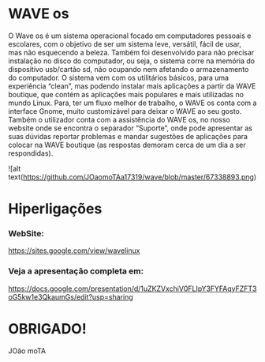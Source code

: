 # WAVE os 

O Wave os é um sistema operacional focado em computadores pessoais e escolares, com o objetivo de ser um sistema leve, versátil, fácil de usar, mas não esquecendo a beleza. 
Também foi desenvolvido para não precisar instalação no disco do computador, ou seja, o sistema corre na memória do dispositivo usb/cartão sd, não ocupando nem afetando o armazenamento do computador.
O sistema vem com os utilitários básicos, para uma experiência “clean”, mas podendo instalar mais aplicações a partir da WAVE boutique, que contém as aplicações mais populares e mais utilizadas no mundo Linux.
Para, ter um fluxo melhor de trabalho, o WAVE os conta com a interface Gnome, muito customizável para deixar o WAVE ao seu gosto.
Também o utilizador conta com a assistência do WAVE os, no nosso website onde se encontra o separador “Suporte”, onde pode apresentar as suas dúvidas reportar problemas e mandar sugestões de aplicações para colocar na WAVE boutique (as respostas demoram cerca de um dia a ser respondidas).

![alt text(https://github.com/JOaomoTAa17319/wave/blob/master/67338893.png)
# Hiperligações
### WebSite:
https://sites.google.com/view/wavelinux
### Veja a apresentação completa em:
https://docs.google.com/presentation/d/1uZKZVxchiV0FLIpY3FYFAqyFZFT3oG5kw1e3QkaumGs/edit?usp=sharing
# OBRIGADO!
JOão moTA
